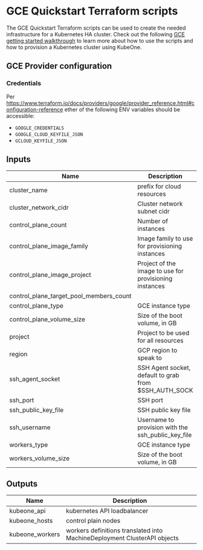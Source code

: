 # GCE Quickstart Terraform scripts

The GCE Quickstart Terraform scripts can be used to create the needed infrastructure for a Kubernetes HA cluster.
Check out the following [GCE getting started walkthrough][gce-quickstart] to learn more about how to use the
scripts and how to provision a Kubernetes cluster using KubeOne.

## GCE Provider configuration

### Credentials

Per https://www.terraform.io/docs/providers/google/provider_reference.html#configuration-reference
ether of the following ENV variables should be accessible:
* `GOOGLE_CREDENTIALS`
* `GOOGLE_CLOUD_KEYFILE_JSON`
* `GCLOUD_KEYFILE_JSON`

## Inputs

| Name | Description | Type | Default | Required |
|------|-------------|:----:|:-----:|:-----:|
| cluster\_name | prefix for cloud resources | string | n/a | yes |
| cluster\_network\_cidr | Cluster network subnet cidr | string | `"10.240.0.0/24"` | no |
| control\_plane\_count | Number of instances | string | `"3"` | no |
| control\_plane\_image\_family | Image family to use for provisioning instances | string | `"ubuntu-1804-lts"` | no |
| control\_plane\_image\_project | Project of the image to use for provisioning instances | string | `"ubuntu-os-cloud"` | no |
| control\_plane\_target\_pool\_members\_count |  | string | `"3"` | no |
| control\_plane\_type | GCE instance type | string | `"n1-standard-2"` | no |
| control\_plane\_volume\_size | Size of the boot volume, in GB | string | `"100"` | no |
| project | Project to be used for all resources | string | n/a | yes |
| region | GCP region to speak to | string | `"europe-west3"` | no |
| ssh\_agent\_socket | SSH Agent socket, default to grab from $SSH_AUTH_SOCK | string | `"env:SSH_AUTH_SOCK"` | no |
| ssh\_port | SSH port | string | `"22"` | no |
| ssh\_public\_key\_file | SSH public key file | string | `"~/.ssh/id_rsa.pub"` | no |
| ssh\_username | Username to provision with the ssh_public_key_file | string | `"kubeadmin"` | no |
| workers\_type | GCE instance type | string | `"n1-standard-2"` | no |
| workers\_volume\_size | Size of the boot volume, in GB | string | `"100"` | no |

## Outputs

| Name | Description |
|------|-------------|
| kubeone\_api | kubernetes API loadbalancer |
| kubeone\_hosts | control plain nodes |
| kubeone\_workers | workers definitions translated into MachineDeployment ClusterAPI objects |

[gce-quickstart]: https://github.com/kubermatic/kubeone/blob/master/docs/quickstart-gce.md
